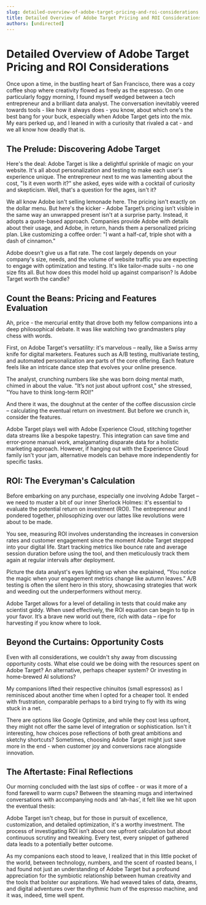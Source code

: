 ```yaml
---
slug: detailed-overview-of-adobe-target-pricing-and-roi-considerations
title: Detailed Overview of Adobe Target Pricing and ROI Considerations
authors: [undirected]
---
```



# Detailed Overview of Adobe Target Pricing and ROI Considerations

Once upon a time, in the bustling heart of San Francisco, there was a cozy coffee shop where creativity flowed as freely as the espresso. On one particularly foggy morning, I found myself wedged between a tech entrepreneur and a brilliant data analyst. The conversation inevitably veered towards tools - like how it always does - you know, about which one's the best bang for your buck, especially when Adobe Target gets into the mix. My ears perked up, and I leaned in with a curiosity that rivaled a cat - and we all know how deadly that is. 

## The Prelude: Discovering Adobe Target

Here's the deal: Adobe Target is like a delightful sprinkle of magic on your website. It's all about personalization and testing to make each user's experience unique. The entrepreneur next to me was lamenting about the cost, "Is it even worth it?" she asked, eyes wide with a cocktail of curiosity and skepticism. Well, that's a question for the ages, isn't it?

We all know Adobe isn't selling lemonade here. The pricing isn't exactly on the dollar menu. But here's the kicker - Adobe Target’s pricing isn’t visible in the same way an unwrapped present isn't at a surprise party. Instead, it adopts a quote-based approach. Companies provide Adobe with details about their usage, and Adobe, in return, hands them a personalized pricing plan. Like customizing a coffee order: "I want a half-caf, triple shot with a dash of cinnamon."

Adobe doesn’t give us a flat rate. The cost largely depends on your company's size, needs, and the volume of website traffic you are expecting to engage with optimization and testing. It's like tailor-made suits - no one size fits all. But how does this model hold up against comparison? Is Adobe Target worth the candle?

## Count the Beans: Pricing and Features Evaluation

Ah, price - the mercurial entity that drove both my fellow companions into a deep philosophical debate. It was like watching two grandmasters play chess with words.

First, on Adobe Target's versatility: it's marvelous – really, like a Swiss army knife for digital marketers. Features such as A/B testing, multivariate testing, and automated personalization are parts of the core offering. Each feature feels like an intricate dance step that evolves your online presence.

The analyst, crunching numbers like she was born doing mental math, chimed in about the value. "It’s not just about upfront cost," she stressed, "You have to think long-term ROI!"

And there it was, the doughnut at the center of the coffee discussion circle – calculating the eventual return on investment. But before we crunch in, consider the features.

Adobe Target plays well with Adobe Experience Cloud, stitching together data streams like a bespoke tapestry. This integration can save time and error-prone manual work, amalgamating disparate data for a holistic marketing approach. However, if hanging out with the Experience Cloud family isn't your jam, alternative models can behave more independently for specific tasks.

## ROI: The Everyman's Calculation

Before embarking on any purchase, especially one involving Adobe Target – we need to muster a bit of our inner Sherlock Holmes: it's essential to evaluate the potential return on investment (ROI). The entrepreneur and I pondered together, philosophizing over our lattes like revolutions were about to be made.

You see, measuring ROI involves understanding the increases in conversion rates and customer engagement since the moment Adobe Target stepped into your digital life. Start tracking metrics like bounce rate and average session duration before using the tool, and then meticulously track them again at regular intervals after deployment.

Picture the data analyst's eyes lighting up when she explained, “You notice the magic when your engagement metrics change like autumn leaves.” A/B testing is often the silent hero in this story, showcasing strategies that work and weeding out the underperformers without mercy.

Adobe Target allows for a level of detailing in tests that could make any scientist giddy. When used effectively, the ROI equation can begin to tip in your favor. It’s a brave new world out there, rich with data – ripe for harvesting if you know where to look.

## Beyond the Curtains: Opportunity Costs

Even with all considerations, we couldn't shy away from discussing opportunity costs. What else could we be doing with the resources spent on Adobe Target? An alternative, perhaps cheaper system? Or investing in home-brewed AI solutions?

My companions lifted their respective chinuitos (small espressos) as I reminisced about another time when I opted for a cheaper tool. It ended with frustration, comparable perhaps to a bird trying to fly with its wing stuck in a net.

There are options like Google Optimize, and while they cost less upfront, they might not offer the same level of integration or sophistication. Isn't it interesting, how choices pose reflections of both great ambitions and sketchy shortcuts? Sometimes, choosing Adobe Target might just save more in the end - when customer joy and conversions race alongside innovation.

## The Aftertaste: Final Reflections

Our morning concluded with the last sips of coffee - or was it more of a fond farewell to warm cups? Between the steaming mugs and intertwined conversations with accompanying nods and ‘ah-has’, it felt like we hit upon the eventual thesis:

Adobe Target isn't cheap, but for those in pursuit of excellence, customization, and detailed optimization, it's a worthy investment. The process of investigating ROI isn’t about one upfront calculation but about continuous scrutiny and tweaking. Every test, every snippet of gathered data leads to a potentially better outcome.

As my companions each stood to leave, I realized that in this little pocket of the world, between technology, numbers, and the scent of roasted beans, I had found not just an understanding of Adobe Target but a profound appreciation for the symbiotic relationship between human creativity and the tools that bolster our aspirations. We had weaved tales of data, dreams, and digital adventures over the rhythmic hum of the espresso machine, and it was, indeed, time well spent.